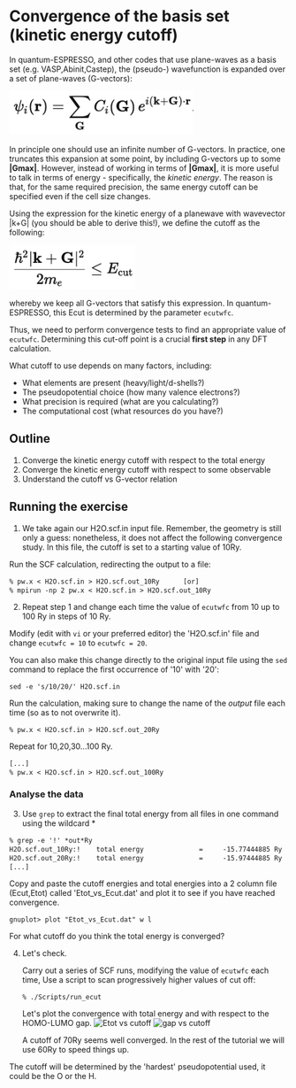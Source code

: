 # Convergence of the basis set (kinetic energy cutoff)

In quantum-ESPRESSO, and other codes that use plane-waves as a basis set (e.g. VASP,Abinit,Castep), the (pseudo-) wavefunction is expanded over a set of plane-waves (G-vectors):

<img src="Ref/basis.png" height="80"/>

In principle one should use an infinite number of G-vectors. In practice, one truncates this expansion at some point, by including G-vectors up to some **|Gmax|**. However, instead of working in terms of **|Gmax|**, it is more useful to talk in terms of energy - specifically, the _kinetic energy_. 
The reason is that, for the same required precision, the same energy cutoff can be specified even if the cell size changes.

Using the expression for the kinetic energy of a planewave with wavevector |k+G| (you should be able to derive this!), we define the cutoff as the following:  

<img src="Ref/cutoff.png" height="80"/>

whereby we keep all G-vectors that satisfy this expression.
In quantum-ESPRESSO, this Ecut is determined by the parameter `ecutwfc`. 

Thus, we need to perform convergence tests to find an appropriate value of `ecutwfc`.
Determining this cut-off point is a crucial **first step** in any DFT calculation.

What cutoff to use depends on many factors, including:
* What elements are present (heavy/light/d-shells?)
* The pseudopotential choice (how many valence electrons?)
* What precision is required (what are you calculating?)
* The computational cost (what resources do you have?)


## Outline
1. Converge the kinetic energy cutoff with respect to the total energy
2. Converge the kinetic energy cutoff with respect to some observable
3. Understand the cutoff vs G-vector relation

## Running the exercise

1. We take again our H2O.scf.in input file. Remember, the geometry is still only a guess: nonetheless, it does not affect the following convergence study. In this file, the cutoff is set to a starting value of 10Ry.

Run the SCF calculation, redirecting the output to a file:
```
% pw.x < H2O.scf.in > H2O.scf.out_10Ry		[or]
% mpirun -np 2 pw.x < H2O.scf.in > H2O.scf.out_10Ry
```
2. Repeat step 1 and change each time the value of `ecutwfc` from 10 up to 100 Ry in steps of 10 Ry. 

Modify (edit with `vi` or your preferred editor) the 'H2O.scf.in' file and change `ecutwfc = 10` to `ecutwfc = 20`.

You can also make this change directly to the original input file using the `sed` command to replace the first occurrence of '10' with '20':
```
sed -e 's/10/20/' H2O.scf.in
```
Run the calculation, making sure to change the name of the _output_ file each time (so as to not overwrite it).
```
% pw.x < H2O.scf.in > H2O.scf.out_20Ry
```
Repeat for 10,20,30...100 Ry.
```
[...]
% pw.x < H2O.scf.in > H2O.scf.out_100Ry
```

### Analyse the data

3. Use `grep` to extract the final total energy from all files in one command using the wildcard *
```
% grep -e '!' *out*Ry
H2O.scf.out_10Ry:!    total energy              =     -15.77444885 Ry
H2O.scf.out_20Ry:!    total energy              =     -15.97444885 Ry
[...]
```
Copy and paste the cutoff energies and total energies into a 2 column file (Ecut,Etot) called 'Etot_vs_Ecut.dat' and plot it to see if you have reached convergence.
```
gnuplot> plot "Etot_vs_Ecut.dat" w l
```
For what cutoff do you think the total energy is converged?

4. Let's check.








     Carry out a series of SCF runs, modifying the value of `ecutwfc` each time, Use a script to scan progressively higher values of cut off:

     ```
     % ./Scripts/run_ecut
     ```
     Let's plot the convergence with total energy and with respect to the HOMO-LUMO gap.
     ![Etot vs cutoff](Ref/Etot_vs_Ecut.dat.png?raw=true "Etot vs Ecut")
     ![gap vs cutoff](Ref/Gap_vs_Ecut.dat.png?raw=true "Gap vs Ecut")

     A cutoff of 70Ry seems well converged. In the rest of the tutorial we will use 60Ry to speed things up.


The cutoff will be determined by the 'hardest' pseudopotential used, it could be the O or the H. 
